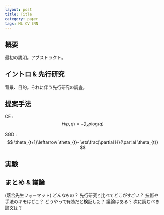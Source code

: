 ```yaml
---
layout: post
title: Title
category: paper
tags: ML CV CNN
---
```


<!--
<script type="text/x-mathjax-config">MathJax.Hub.Config({tex2jax:{inlineMath:[['\$','\$'],['\\(','\\)']],processEscapes:true},CommonHTML: {matchFontHeight:false}});</script>
<script type="text/javascript" async src="https://cdnjs.cloudflare.com/ajax/libs/mathjax/2.7.1/MathJax.js?config=TeX-MML-AM_CHTML"></script>
-->

## 概要
最初の説明。アブストラクト。
<!--more-->

## イントロ & 先行研究
背景、目的。それに伴う先行研究の調査。

## 提案手法

CE : 
$$ H(p,q)=-\sum_xp\log(q) $$

SGD : $$ \theta_{t+1}\leftarrow \theta_{t}- \eta\frac{\partial H}{\partial \theta_{t}} $$

## 実験

## まとめ & 議論

(落合先生フォーマット)
どんなもの？
先行研究と比べてどこがすごい？
技術や手法のキモはどこ？
どうやって有効だと検証した？
議論はある？
次に読むべき論文は？